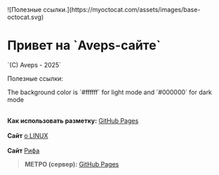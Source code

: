 <link rel="stylesheet" type="text/css" href="css/aveps.css">
![Полезные ссылки.](https://myoctocat.com/assets/images/base-octocat.svg)
<h1>Привет на  `Aveps-сайте`</h1>
`(C) Aveps - 2025`
<p>Полезные ссылки:</p>
The background color is `#ffffff` for light mode and `#000000` for dark mode
<br><br>

**Как использовать разметку:**
[GitHub Pages](https://docs.github.com/ru/get-started/writing-on-github/getting-started-with-writing-and-formatting-on-github/basic-writing-and-formatting-syntax)
<br><br>
**Сайт** <a class="tooltiplink" href="https://stm66.github.io/" data-title="Михаил stm66">о LINUX</a>
<br><br>
**Сайт** <a class="tooltiplink" href="https://rifsakha.github.io/" data-title="Риф">Рифа</a>

> **МЕТРО (сервер):**
[GitHub Pages](https://77.37.218.18)
